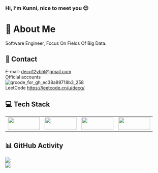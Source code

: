 ### Hi, I‘m Kunni, nice to meet you 😊

# 💫 About Me
Software Engineer, Focus On Fields Of Big Data.

## 📧 Contact
E-mail: decq12ybhl@gmail.com    
Official accounts    
![qrcode_for_gh_ec38a89718b3_258](https://user-images.githubusercontent.com/38547014/213059069-c046269f-55a8-4e90-aa05-937ba48111ad.jpg)   
LeetCode https://leetcode.cn/u/decq/    

## 💻 Tech Stack
<table><tr>
<td><img src="https://hadoop.apache.org/hadoop-logo.jpg" width = "100" height = "40"  /></td>
<td><img src="https://flink.apache.org/img/flink-header-logo.svg" width = "100" height = "40"  /></td>     
<td><img src="https://iceberg.apache.org/docs/latest/img/Iceberg-logo.png" width = "100" height = "40"  /></td>
<td><img src="https://hudi.apache.org/cn/assets/images/hudi.png" width = "100" height = "40"  /></td>  
</tr></table>

## 📊 GitHub Activity
![](https://github-readme-stats.vercel.app/api?username=lvyanquan&theme=dark&hide_border=false&include_all_commits=false&count_private=false)<br/>
![](https://github-readme-streak-stats.herokuapp.com/?user=lvyanquan&theme=dark&hide_border=false)<br/>

